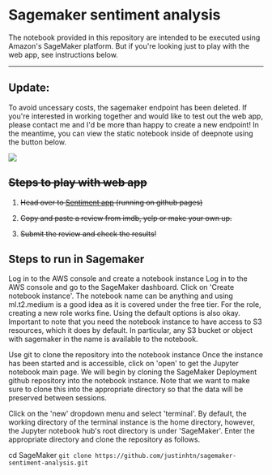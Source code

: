# Sagemaker sentiment analysis

The notebook provided in this repository are intended to be executed using Amazon's SageMaker platform. But if you're looking just to play with the web app, see instructions below.

---

 
 ## Update:
To avoid uncessary costs, the sagemaker endpoint has been deleted. If you're interested in working together and would like to test out the web app, please contact me and I'd be more than happy to create a new endpoint! In the meantime, you can view the static notebook inside of deepnote using the button below.
 
 <a href=" https://deepnote.com/project/348acfd6-62f0-4d91-937b-a244079511f1"> <img src="https://beta.deepnote.com/buttons/launch-in-deepnote.svg"> </a>

## ~~Steps to play with web app~~
 
1. ~~Head over to [Sentiment app](https://justinhtn.github.io/sagemaker-sentiment-analysis/) (running on github pages)~~

2. ~~Copy and paste a review from imdb, yelp or make your own up.~~

3. ~~Submit the review and check the results!~~

## Steps to run in Sagemaker

Log in to the AWS console and create a notebook instance
Log in to the AWS console and go to the SageMaker dashboard. Click on 'Create notebook instance'. The notebook name can be anything and using ml.t2.medium is a good idea as it is covered under the free tier. For the role, creating a new role works fine. Using the default options is also okay. Important to note that you need the notebook instance to have access to S3 resources, which it does by default. In particular, any S3 bucket or object with sagemaker in the name is available to the notebook.

Use git to clone the repository into the notebook instance
Once the instance has been started and is accessible, click on 'open' to get the Jupyter notebook main page. We will begin by cloning the SageMaker Deployment github repository into the notebook instance. Note that we want to make sure to clone this into the appropriate directory so that the data will be preserved between sessions.

Click on the 'new' dropdown menu and select 'terminal'. By default, the working directory of the terminal instance is the home directory, however, the Jupyter notebook hub's root directory is under 'SageMaker'. Enter the appropriate directory and clone the repository as follows.

cd SageMaker
`git clone https://github.com/justinhtn/sagemaker-sentiment-analysis.git`
